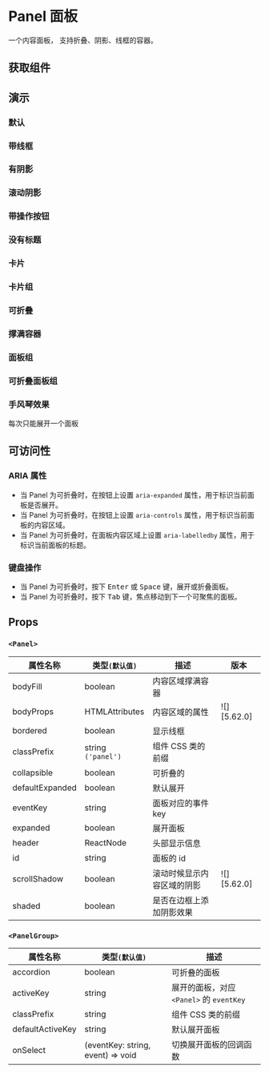 # Panel 面板

一个内容面板， 支持折叠、阴影、线框的容器。

## 获取组件

<!--{include:<import-guide>}-->

## 演示

### 默认

<!--{include:`basic.md`}-->

### 带线框

<!--{include:`bordered.md`}-->

### 有阴影

<!--{include:`shaded.md`}-->

### 滚动阴影

<!--{include:`scroll-shadow.md`}-->

### 带操作按钮

<!--{include:`with-action.md`}-->

### 没有标题

<!--{include:`no-header.md`}-->

### 卡片

<!--{include:`card.md`}-->

### 卡片组

<!--{include:`card-grid.md`}-->

### 可折叠

<!--{include:`collapsible.md`}-->

### 撑满容器

<!--{include:`body-fill.md`}-->

### 面板组

<!--{include:`panel-group.md`}-->

### 可折叠面板组

<!--{include:`accordion-group.md`}-->

### 手风琴效果

每次只能展开一个面板

<!--{include:`accordion-group-active.md`}-->

## 可访问性

### ARIA 属性

- 当 Panel 为可折叠时，在按钮上设置 `aria-expanded` 属性，用于标识当前面板是否展开。
- 当 Panel 为可折叠时，在按钮上设置 `aria-controls` 属性，用于标识当前面板的内容区域。
- 当 Panel 为可折叠时，在面板内容区域上设置 `aria-labelledby` 属性，用于标识当前面板的标题。

### 键盘操作

- 当 Panel 为可折叠时，按下 <kbd>Enter</kbd> 或 <kbd>Space</kbd> 键，展开或折叠面板。
- 当 Panel 为可折叠时，按下 <kbd>Tab</kbd> 键，焦点移动到下一个可聚焦的面板。

## Props

### `<Panel>`

| 属性名称        | 类型`(默认值)`     | 描述                       | 版本        |
| --------------- | ------------------ | -------------------------- | ----------- |
| bodyFill        | boolean            | 内容区域撑满容器           |             |
| bodyProps       | HTMLAttributes     | 内容区域的属性             | ![][5.62.0] |
| bordered        | boolean            | 显示线框                   |             |
| classPrefix     | string `('panel')` | 组件 CSS 类的前缀          |             |
| collapsible     | boolean            | 可折叠的                   |             |
| defaultExpanded | boolean            | 默认展开                   |             |
| eventKey        | string             | 面板对应的事件 key         |             |
| expanded        | boolean            | 展开面板                   |             |
| header          | ReactNode          | 头部显示信息               |             |
| id              | string             | 面板的 id                  |             |
| scrollShadow    | boolean            | 滚动时候显示内容区域的阴影 | ![][5.62.0] |
| shaded          | boolean            | 是否在边框上添加阴影效果   |             |

### `<PanelGroup>`

| 属性名称         | 类型`(默认值)`                    | 描述                                     |
| ---------------- | --------------------------------- | ---------------------------------------- |
| accordion        | boolean                           | 可折叠的面板                             |
| activeKey        | string                            | 展开的面板，对应 `<Panel>` 的 `eventKey` |
| classPrefix      | string                            | 组件 CSS 类的前缀                        |
| defaultActiveKey | string                            | 默认展开面板                             |
| onSelect         | (eventKey: string, event) => void | 切换展开面板的回调函数                   |
